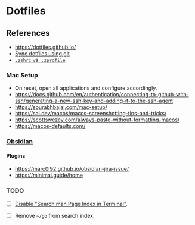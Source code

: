 # Dotfiles

## References

- https://dotfiles.github.io/
- [Sync dotfiles using git](https://jooooel.com/sync-dotfiles-using-git/)
- [`.zshrc` vs. `.zprofile`](https://mac.install.guide/terminal/zshrc-zprofile)

### Mac Setup

- On reset, open all applications and configure accordingly.
- https://docs.github.com/en/authentication/connecting-to-github-with-ssh/generating-a-new-ssh-key-and-adding-it-to-the-ssh-agent
- https://sourabhbajaj.com/mac-setup/
- https://sal.dev/macos/macos-screenshotting-tips-and-tricks/
- https://scottswezey.com/always-paste-without-formatting-macos/
- https://macos-defaults.com/

### [Obsidian](https://obsidian.md/)

#### Plugins
- https://marc0l92.github.io/obsidian-jira-issue/
- https://minimal.guide/home

### TODO

- [ ] [Disable "Search man Page Index in Terminal"](https://gist.github.com/theodson/b4282a3b6e54091db4d52a4c3c10ad25).
- [ ] Remove `~/go` from search index.

